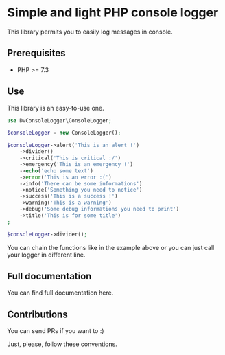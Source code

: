# Simple and light PHP console logger

This library permits you to easily log messages in console.

## Prerequisites

* PHP >= 7.3

## Use

This library is an easy-to-use one. 

```php
use DvConsoleLogger\ConsoleLogger;

$consoleLogger = new ConsoleLogger();

$consoleLogger->alert('This is an alert !')
    ->divider()
    ->critical('This is critical :/')
    ->emergency('This is an emergency !')
    ->echo('echo some text')
    ->error('This is an error :(')
    ->info('There can be some informations')
    ->notice('Something you need to notice')
    ->success('This is a success !')
    ->warning('This is a warning')
    ->debug('Some debug informations you need to print')
    ->title('This is for some title')
;

$consoleLogger->divider();
```

You can chain the functions like in the example above or you can just call your logger in different line.

## Full documentation

You can find full documentation here.

## Contributions

You can send PRs if you want to :)

Just, please, follow these conventions.
